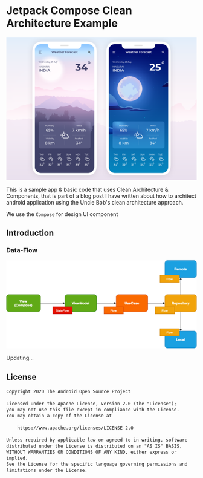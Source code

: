 # Jetpack Compose Clean Architecture Example
<img src="images/weather-app.png" alt="Jetpack Compose Samples" width="1024" />

This is a sample app & basic code that uses Clean Architecture & Components, that is part of a blog post 
I have written about how to architect android application using the Uncle Bob's clean architecture approach.

We use the `Compose` for design UI component

Introduction
-------------

### Data-Flow
![Structure](images/data-flow.jpg "Data flow")


Updating...

## License
```
Copyright 2020 The Android Open Source Project

Licensed under the Apache License, Version 2.0 (the "License");
you may not use this file except in compliance with the License.
You may obtain a copy of the License at

    https://www.apache.org/licenses/LICENSE-2.0

Unless required by applicable law or agreed to in writing, software
distributed under the License is distributed on an "AS IS" BASIS,
WITHOUT WARRANTIES OR CONDITIONS OF ANY KIND, either express or implied.
See the License for the specific language governing permissions and
limitations under the License.
```